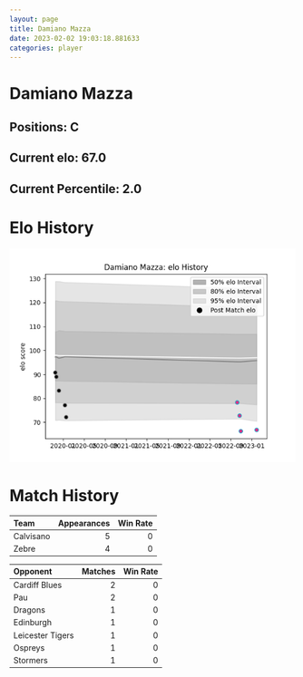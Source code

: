 ```yaml
---  
layout: page  
title: Damiano Mazza  
date: 2023-02-02 19:03:18.881633  
categories: player  
---
```

# Damiano Mazza

## Positions: C

## Current elo: 67.0

## Current Percentile: 2.0

# Elo History


![elo history](history_DamianoMazza.png)
# Match History


| Team      |   Appearances |   Win Rate |
|:----------|--------------:|-----------:|
| Calvisano |             5 |          0 |
| Zebre     |             4 |          0 |

| Opponent         |   Matches |   Win Rate |
|:-----------------|----------:|-----------:|
| Cardiff Blues    |         2 |          0 |
| Pau              |         2 |          0 |
| Dragons          |         1 |          0 |
| Edinburgh        |         1 |          0 |
| Leicester Tigers |         1 |          0 |
| Ospreys          |         1 |          0 |
| Stormers         |         1 |          0 |